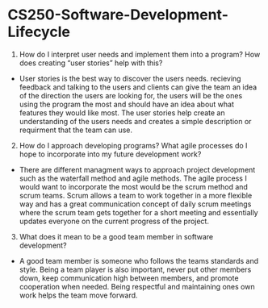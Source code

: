# CS250-Software-Development-Lifecycle

1. How do I interpret user needs and implement them into a program? How does creating “user stories” help with this?
- User stories is the best way to discover the users needs. recieving feedback and talking to the users and clients can give the team an idea of the direction the users are looking for, the users will be the ones using the program the most and should have an idea about what features they would like most. The user stories help create an understanding of the users needs and creates a simple description or requirment that the team can use.

2. How do I approach developing programs? What agile processes do I hope to incorporate into my future development work?
- There are different managment ways to approach project development such as the waterfall method and agile methods. The agile process I would want to incorporate the most would be the scrum method and scrum teams. Scrum allows a team to work together in a more flexible way and has a great communication concept of daily scrum meetings where the scrum team gets together for a short meeting and essentially updates everyone on the current progress of the project.

3. What does it mean to be a good team member in software development?
- A good team member is someone who follows the teams standards and style. Being a team player is also important, never put other members down, keep communication high between members, and promote cooperation when needed. Being respectful and maintaining ones own work helps the team move forward.

